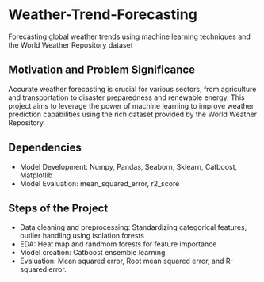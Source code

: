 # Weather-Trend-Forecasting

Forecasting global weather trends using machine learning techniques and the World Weather Repository dataset

## Motivation and Problem Significance

Accurate weather forecasting is crucial for various sectors, from agriculture and transportation to disaster preparedness and renewable energy. This project aims to leverage the power of machine learning to improve weather prediction capabilities using the rich dataset provided by the World Weather Repository.


## Dependencies

* Model Development: Numpy, Pandas, Seaborn, Sklearn, Catboost, Matplotlib
* Model Evaluation: mean_squared_error, r2_score

## Steps of the Project

* Data cleaning and preprocessing: Standardizing categorical features, outlier handling using isolation forests
* EDA: Heat map and randmom forests for feature importance
* Model creation: Catboost ensemble learning
* Evaluation:  Mean squared error, Root mean squared error, and R-squared error.
